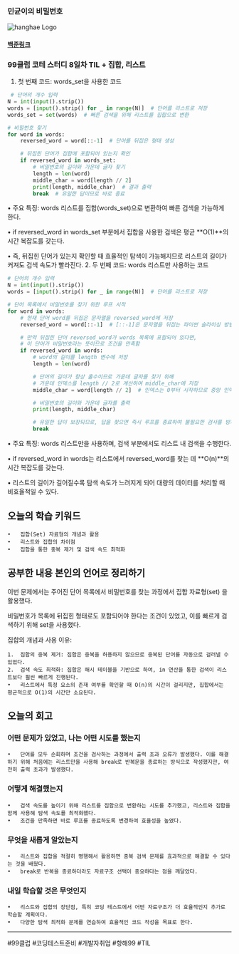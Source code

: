 ### 민균이의 비밀번호
![hanghae Logo](https://hanghae99.spartacodingclub.kr/_next/image?url=https%3A%2F%2Fstatic.spartacodingclub.kr%2Fhanghae99%2F99club%2Fproblems%2Fcoding-test-til.png&w=640&q=75)
#### [백준링크](https://www.acmicpc.net/problem/9933)

### 99클럽 코테 스터디 8일차 TIL  + 집합, 리스트

1. 첫 번째 코드: words_set을 사용한 코드 
```python
 # 단어의 개수 입력
N = int(input().strip())
words = [input().strip() for _ in range(N)]  # 단어를 리스트로 저장
words_set = set(words)  # 빠른 검색을 위해 리스트를 집합으로 변환

# 비밀번호 찾기
for word in words:
    reversed_word = word[::-1]  # 단어를 뒤집은 형태 생성

    # 뒤집힌 단어가 집합에 포함되어 있는지 확인
    if reversed_word in words_set:
        # 비밀번호의 길이와 가운데 글자 찾기
        length = len(word)
        middle_char = word[length // 2]
        print(length, middle_char)  # 결과 출력
        break  # 유일한 답이므로 바로 종료
```
•	주요 특징: words 리스트를 집합(words_set)으로 변환하여 빠른 검색을 가능하게 한다.

•	if reversed_word in words_set 부분에서 집합을 사용한 검색은 평균 **O(1)**의 시간 복잡도를 갖는다.

•	즉, 뒤집힌 단어가 있는지 확인할 때 효율적인 탐색이 가능해지므로 리스트의 길이가 커져도 검색 속도가 빨라진다.
2. 두 번째 코드: words 리스트만 사용하는 코드
```python
# 단어의 개수 입력
N = int(input().strip())
words = [input().strip() for _ in range(N)]  # 단어를 리스트로 저장

# 단어 목록에서 비밀번호를 찾기 위한 루프 시작
for word in words:
    # 현재 단어 word를 뒤집은 문자열을 reversed_word에 저장
    reversed_word = word[::-1]  # [::-1]은 문자열을 뒤집는 파이썬 슬라이싱 방법

    # 만약 뒤집힌 단어 reversed_word가 words 목록에 포함되어 있다면,
    # 이 단어가 비밀번호라는 뜻이므로 조건을 만족함
    if reversed_word in words:
        # word의 길이를 length 변수에 저장
        length = len(word)

        # 단어의 길이가 항상 홀수이므로 가운데 글자를 찾기 위해
        # 가운데 인덱스를 length // 2로 계산하여 middle_char에 저장
        middle_char = word[length // 2]  # 인덱스는 0부터 시작하므로 중앙 인덱스가 length // 2가 됨

        # 비밀번호의 길이와 가운데 글자를 출력
        print(length, middle_char)

        # 유일한 답이 보장되므로, 답을 찾으면 즉시 루프를 종료하여 불필요한 검사를 방지
        break
```
•	주요 특징: words 리스트만을 사용하며, 검색 부분에서도 리스트 내 검색을 수행한다.

•	if reversed_word in words는 리스트에서 reversed_word를 찾는 데 **O(n)**의 시간 복잡도를 갖는다.

•	리스트의 길이가 길어질수록 탐색 속도가 느려지게 되어 대량의 데이터를 처리할 때 비효율적일 수 있다.

## 오늘의 학습 키워드
	•	집합(Set) 자료형의 개념과 활용
	•	리스트와 집합의 차이점
	•	집합을 통한 중복 제거 및 검색 속도 최적화


## 공부한 내용 본인의 언어로 정리하기

이번 문제에서는 주어진 단어 목록에서 비밀번호를 찾는 과정에서  집합 자료형(set) 을 활용했다. 

비밀번호가 목록에 뒤집힌 형태로도 포함되어야 한다는 조건이 있었고, 이를 빠르게 검색하기 위해 set을 사용했다.

집합의 개념과 사용 이유:

	1.	집합의 중복 제거: 집합은 중복을 허용하지 않으므로 중복된 단어를 자동으로 걸러낼 수 있었다.
	2.	검색 속도 최적화: 집합은 해시 테이블을 기반으로 하여, in 연산을 통한 검색이 리스트보다 훨씬 빠르게 진행된다.
	•	리스트에서 특정 요소의 존재 여부를 확인할 때 O(n)의 시간이 걸리지만, 집합에서는 평균적으로 O(1)의 시간만 소요된다.

## 오늘의 회고
### **어떤 문제가 있었고, 나는 어떤 시도를 했는지**  
	•	단어를 모두 순회하며 조건을 검사하는 과정에서 출력 초과 오류가 발생했다. 이를 해결하기 위해 처음에는 리스트만을 사용해 break로 반복문을 종료하는 방식으로 작성했지만, 여전히 출력 초과가 발생했다.
### **어떻게 해결했는지**  
	•	검색 속도를 높이기 위해 리스트를 집합으로 변환하는 시도를 추가했고, 리스트와 집합을 함께 사용해 탐색 속도를 최적화했다.
	•	조건을 만족하면 바로 루프를 종료하도록 변경하여 효율성을 높였다.
### **무엇을 새롭게 알았는지**  
    •	리스트와 집합을 적절히 병행해서 활용하면 중복 검색 문제를 효과적으로 해결할 수 있다는 것을 배웠다.
	•	break로 반복을 종료하더라도 자료구조 선택이 중요하다는 점을 깨달았다.
### **내일 학습할 것은 무엇인지**  
  	•	리스트와 집합의 장단점, 특히 코딩 테스트에서 어떤 자료구조가 더 효율적인지 추가로 학습할 계획이다.
	•	다양한 탐색 최적화 문제를 연습하여 효율적인 코드 작성을 목표로 한다.

---



#99클럽 #코딩테스트준비 #개발자취업 #항해99 #TIL
